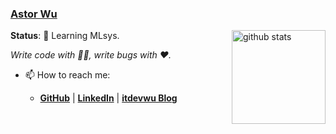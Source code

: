 ### [Astor Wu](https://www.itdevwu.com)

[<img height="150" align="right" src="https://github-readme-stats.vercel.app/api?username=itdevwu&show_icons=true&hide_title=true&hide_border=true&theme=ambient_gradient&include_all_commits=true&rank_icon=github" alt="github stats"/>](https://github.com/itdevwu)

**Status**: 🔬 Learning MLsys.

*Write code with 🫰🏼, write bugs with ❤️.*

- 📫 How to reach me: 

    * **[GitHub](https://github.com/itdevwu)** | **[LinkedIn](https://www.linkedin.com/in/itdevwu/)** | **[itdevwu Blog](https://blog.itdevwu.com)**
  
